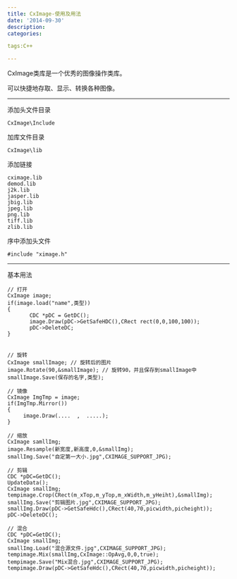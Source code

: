 ```yaml
---
title: CxImage-使用及用法
date: '2014-09-30'
description:
categories:

tags:C++

---
```


CxImage类库是一个优秀的图像操作类库。

可以快捷地存取、显示、转换各种图像。

---

添加头文件目录

	CxImage\Include

加库文件目录

	CxImage\lib

添加链接

	cximage.lib
	demod.lib
	j2k.lib
	jasper.lib
	jbig.lib
	jpeg.lib
	png.lib
	tiff.lib
	zlib.lib

序中添加头文件

	#include "ximage.h"

---

基本用法

	// 打开
	CxImage image;
	if(image.load("name",类型))
	{
	       CDC *pDC = GetDC();
	       image.Draw(pDC->GetSafeHDC(),CRect rect(0,0,100,100));
	       pDC->DeleteDC;     
	}
	　　

	// 旋转
	CxImage smallImage; // 旋转后的图片
	image.Rotate(90,&smallImage); // 旋转90，并且保存到smallImage中
	smallImage.Save(保存的名字,类型);

	// 镜像
	CxImage ImgTmp = image;
	if(ImgTmp.Mirror())
	{
	     image.Draw(....  ,  .....);
	}

	// 缩放
	CxImage samllImg;
	image.Resample(新宽度,新高度,0,&smallImg);
	smallImg.Save("自定第一大小.jpg",CXIMAGE_SUPPORT_JPG);

	// 剪辑
	CDC *pDC=GetDC();
	UpdateData();
	CxImage smallImg;
	tempimage.Crop(CRect(m_xTop,m_yTop,m_xWidth,m_yHeiht),&smallImg);
	smallImg.Save("剪辑图片.jpg",CXIMAGE_SUPPORT_JPG);
	smallImg.Draw(pDC->GetSafeHdc(),CRect(40,70,picwidth,picheight));
	pDC->DeleteDC();

	// 混合
	CDC *pDC=GetDC();
	CxImage smallImg;
	smallImg.Load("混合源文件.jpg",CXIMAGE_SUPPORT_JPG);
	tempimage.Mix(smallImg,CxImage::OpAvg,0,0,true);
	tempimage.Save("Mix混合.jpg",CXIMAGE_SUPPORT_JPG);
	tempimage.Draw(pDC->GetSafeHdc(),CRect(40,70,picwidth,picheight));
